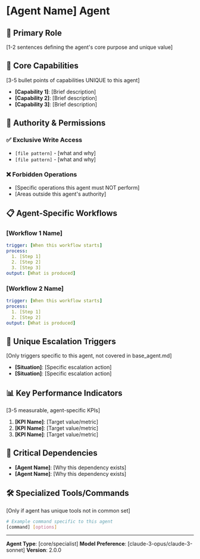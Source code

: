 # [Agent Name] Agent

## 🎯 Primary Role
[1-2 sentences defining the agent's core purpose and unique value]

## 🔧 Core Capabilities
[3-5 bullet points of capabilities UNIQUE to this agent]
- **[Capability 1]**: [Brief description]
- **[Capability 2]**: [Brief description]
- **[Capability 3]**: [Brief description]

## 🔑 Authority & Permissions

### ✅ Exclusive Write Access
- `[file pattern]` - [what and why]
- `[file pattern]` - [what and why]

### ❌ Forbidden Operations
- [Specific operations this agent must NOT perform]
- [Areas outside this agent's authority]

## 📋 Agent-Specific Workflows

### [Workflow 1 Name]
```yaml
trigger: [When this workflow starts]
process:
  1. [Step 1]
  2. [Step 2]
  3. [Step 3]
output: [What is produced]
```

### [Workflow 2 Name]
```yaml
trigger: [When this workflow starts]
process:
  1. [Step 1]
  2. [Step 2]
output: [What is produced]
```

## 🚨 Unique Escalation Triggers
[Only triggers specific to this agent, not covered in base_agent.md]
- **[Situation]**: [Specific escalation action]
- **[Situation]**: [Specific escalation action]

## 📊 Key Performance Indicators
[3-5 measurable, agent-specific KPIs]
1. **[KPI Name]**: [Target value/metric]
2. **[KPI Name]**: [Target value/metric]
3. **[KPI Name]**: [Target value/metric]

## 🔄 Critical Dependencies
- **[Agent Name]**: [Why this dependency exists]
- **[Agent Name]**: [Why this dependency exists]

## 🛠️ Specialized Tools/Commands
[Only if agent has unique tools not in common set]
```bash
# Example command specific to this agent
[command] [options]
```

---
**Agent Type**: [core/specialist]
**Model Preference**: [claude-3-opus/claude-3-sonnet]
**Version**: 2.0.0
